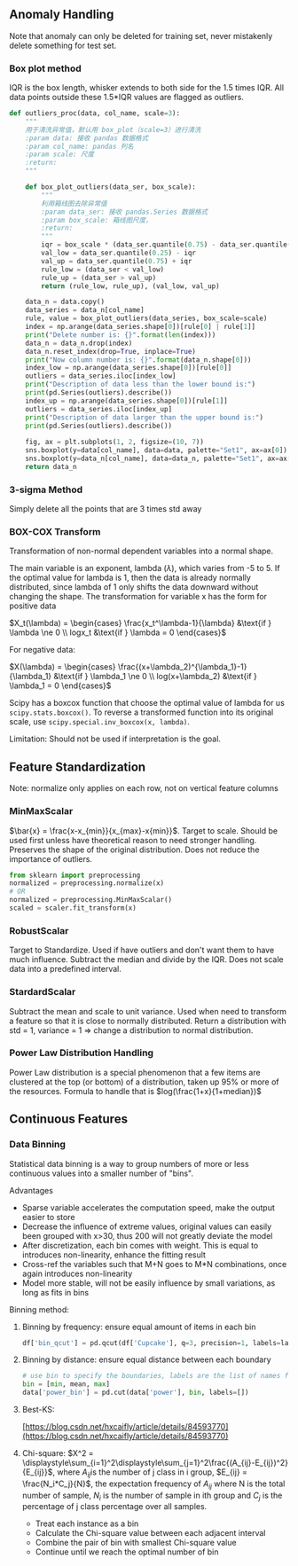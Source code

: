 ## Anomaly Handling

Note that anomaly can only be deleted for training set, never mistakenly delete something for test set.

### Box plot method

IQR is the box length, whisker extends to both side for the 1.5 times IQR. All data points outside these 1.5*IQR values are flagged as outliers.

```python
def outliers_proc(data, col_name, scale=3):
    """
    用于清洗异常值，默认用 box_plot（scale=3）进行清洗
    :param data: 接收 pandas 数据格式
    :param col_name: pandas 列名
    :param scale: 尺度
    :return:
    """

    def box_plot_outliers(data_ser, box_scale):
        """
        利用箱线图去除异常值
        :param data_ser: 接收 pandas.Series 数据格式
        :param box_scale: 箱线图尺度，
        :return:
        """
        iqr = box_scale * (data_ser.quantile(0.75) - data_ser.quantile(0.25))
        val_low = data_ser.quantile(0.25) - iqr
        val_up = data_ser.quantile(0.75) + iqr
        rule_low = (data_ser < val_low)
        rule_up = (data_ser > val_up)
        return (rule_low, rule_up), (val_low, val_up)

    data_n = data.copy()
    data_series = data_n[col_name]
    rule, value = box_plot_outliers(data_series, box_scale=scale)
    index = np.arange(data_series.shape[0])[rule[0] | rule[1]]
    print("Delete number is: {}".format(len(index)))
    data_n = data_n.drop(index)
    data_n.reset_index(drop=True, inplace=True)
    print("Now column number is: {}".format(data_n.shape[0]))
    index_low = np.arange(data_series.shape[0])[rule[0]]
    outliers = data_series.iloc[index_low]
    print("Description of data less than the lower bound is:")
    print(pd.Series(outliers).describe())
    index_up = np.arange(data_series.shape[0])[rule[1]]
    outliers = data_series.iloc[index_up]
    print("Description of data larger than the upper bound is:")
    print(pd.Series(outliers).describe())
    
    fig, ax = plt.subplots(1, 2, figsize=(10, 7))
    sns.boxplot(y=data[col_name], data=data, palette="Set1", ax=ax[0])
    sns.boxplot(y=data_n[col_name], data=data_n, palette="Set1", ax=ax[1])
    return data_n
```

### 3-sigma Method

Simply delete all the points that are 3 times std away

### BOX-COX Transform

Transformation of non-normal dependent variables into a normal shape.

The main variable is an exponent, lambda ($\lambda$), which varies from -5 to 5. If the optimal value for lambda is 1, then the data is already normally distributed, since lambda of 1 only shifts the data downward without changing the shape. The transformation for variable x has the form for positive data

$X_t(\lambda) = \begin{cases}
   \frac{x_t^\lambda-1}{\lambda} &\text{if } \lambda \ne 0 \\
   logx_t &\text{if } \lambda = 0
\end{cases}$

For negative data:

$X(\lambda) = \begin{cases}
   \frac{(x+\lambda_2)^{\lambda_1}-1}{\lambda_1} &\text{if } \lambda_1 \ne 0 \\
   log(x+\lambda_2) &\text{if } \lambda_1 = 0
\end{cases}$

Scipy has a boxcox function that choose the optimal value of lambda for us `scipy.stats.boxcox()`. To reverse a transformed function into its original scale, use `scipy.special.inv_boxcox(x, lambda)`.

Limitation: Should not be used if interpretation is the goal.

## Feature Standardization

Note: normalize only applies on each row, not on vertical feature columns

### MinMaxScalar

$\bar{x} = \frac{x-x_{min}}{x_{max}-x{min}}$. Target to scale. Should be used first unless have theoretical reason to need stronger handling. Preserves the shape of the original distribution. Does not reduce the importance of outliers.

```python
from sklearn import preprocessing
normalized = preprocessing.normalize(x)
# OR
normalized = preprocessing.MinMaxScalar()
scaled = scaler.fit_transform(x)
```

### RobustScalar

Target to Standardize. Used if have outliers and don't want them to have much influence. Subtract the median and divide by the IQR. Does not scale data into a predefined interval.

### StardardScalar

Subtract the mean and scale to unit variance. Used when need to transform a feature so that it is close to normally distributed. Return a distribution with std = 1, variance = 1 ⇒ change a distribution to normal distribution.

### Power Law Distribution Handling

Power Law distribution is a special phenomenon that a few items are clustered at the top (or bottom) of a distribution, taken up 95% or more of the resources. Formula to handle that is $log(\frac{1+x}{1+median})$

## Continuous Features
### Data Binning

Statistical data binning is a way to group numbers of more or less continuous values into a smaller number of "bins".

Advantages

- Sparse variable accelerates the computation speed, make the output easier to store
- Decrease the influence of extreme values, original values can easily been grouped with x>30, thus 200 will not greatly deviate the model
- After discretization, each bin comes with weight. This is equal to introduces non-linearity, enhance the fitting result
- Cross-ref the variables such that M+N goes to M*N combinations, once again introduces non-linearity
- Model more stable, will not be easily influence by small variations, as long as fits in bins

Binning method:

1. Binning by frequency: ensure equal amount of items in each bin

    ```python
    df['bin_qcut'] = pd.qcut(df['Cupcake'], q=3, precision=1, labels=labels)
    ```

2. Binning by distance: ensure equal distance between each boundary

    ```python
    # use bin to specify the boundaries, labels are the list of names for each bin
    bin = [min, mean, max]
    data['power_bin'] = pd.cut(data['power'], bin, labels=[])
    ```

3. Best-KS: 

    [https://blog.csdn.net/hxcaifly/article/details/84593770](https://blog.csdn.net/hxcaifly/article/details/84593770)

4. Chi-square: $X^2 = \displaystyle\sum_{i=1}^2\displaystyle\sum_{j=1}^2\frac{(A_{ij}-E_{ij})^2}{E_{ij}}$, where $A_{ij}$is the number of j class in i group, $E_{ij} = \frac{N_i*C_j}{N}$, the expectation frequency of $A_{ij}$ where N is the total number of sample, $N_i$ is the number of sample in ith group and $C_j$ is the percentage of j class percentage over all samples.
    - Treat each instance as a bin
    - Calculate the Chi-square value between each adjacent interval
    - Combine the pair of bin with smallest Chi-square value
    - Continue until we reach the optimal number of bin
